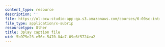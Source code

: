 ```yaml
---
content_type: resource
description: ''
file: https://ol-ocw-studio-app-qa.s3.amazonaws.com/courses/6-00sc-introduction-to-computer-science-and-programming-spring-2011/5b975e23e56c547084a709e6f5724ea2_ddtobc-AOK4.vtt
file_type: application/x-subrip
resourcetype: Other
title: 3play caption file
uid: 5b975e23-e56c-5470-84a7-09e6f5724ea2
---
```

